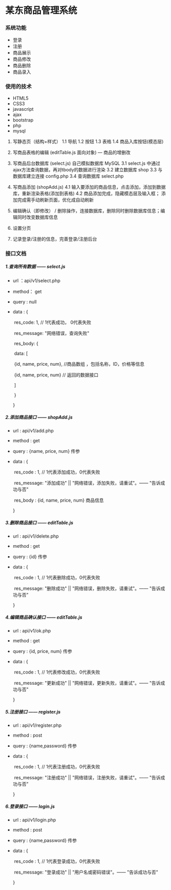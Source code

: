 # 某东商品管理系统

### 系统功能

* 登录
* 注册
* 商品展示
* 商品修改
* 商品删除
* 商品录入

### 使用的技术

* HTML5
* CSS3
* javascript
* ajax
* bootstrap
* php
* mysql

1. 写静态页（结构+样式）
    1.1 导航
    1.2 按钮
    1.3 表格
    1.4 商品入库按钮(模态层)

2. 写商品表格的编辑 (editTable.js 面向对象) — 商品的增删改

3. 写商品后台数据库 (select.js) 自己模拟数据库 MySQL
    3.1 select.js 中通过ajax方法查询数据，再对tbody的数据进行渲染
    3.2 建立数据库 shop
    3.3 与数据库建立连接 config.php
    3.4 查询数据库  select.php

4. 写商品添加 (shopAdd.js)
    4.1 输入要添加的商品信息，点击添加，添加到数据库，重新渲染表格(添加到表格)
    4.2 商品添加完成，隐藏模态层及输入框； 添加完成需手动刷新页面，优化成自动刷新

5. 编辑确认（即修改） / 删除操作，连接数据库，删除同时删除数据库信息；编辑同时改变数据库信息

6. 设置分页

7. 记录登录/注册的信息，完善登录/注册后台


### 接口文档

##### 1.查询所有数据 —— select.js

- url ：api/v1/select.php  

- method： get

- query : null

- data : {

  ​	res_code: 1, // 1代表成功， 0代表失败

  ​	res_message: "网络错误，查询失败"

  ​	res_body: {

  ​		data: [

  ​			{id, name, price, num}, //商品数组 ，包括名称，ID，价格等信息

  ​			{id, name, price, num} // 返回的数据接口

  ​		]

  ​	}

  }
  
#####  2.添加商品接口 —— shopAdd.js

- url : api/v1/add.php

- method : get

- query : {name, price, num} 传参

- data : {

  ​	res_code : 1, // 1代表添加成功，0代表失败

  ​	res_message:   "添加成功"  ||  "网络错误，添加失败，请重试"。—— "告诉成功与否"

  ​	res_body : {id, name, price, num} 商品信息

  }

#####  3.删除商品接口 —— editTable.js

- url : api/v1/delete.php

- method : get

- query : {id} 传参

- data : {

  ​	res_code : 1, // 1代表删除成功，0代表失败

  ​	res_message:   "删除成功"  ||  "网络错误，删除失败，请重试"。—— "告诉成功与否"

  }

#####  4.编辑商品确认接口 —— editTable.js

- url : api/v1/ok.php

- method : get 

- query : {id, price, num} 传参

- data : {

  ​	res_code : 1, // 1代表修改成功，0代表失败

  ​	res_message:   "更新成功"  ||  "网络错误，更新失败，请重试"。—— "告诉成功与否"

  }


#####  5.注册接口 —— register.js

- url : api/v1/register.php

- method : post 

- query : {name,password} 传参

- data : {

  ​	res_code : 1, // 1代表注册成功，0代表失败

  ​	res_message:   "注册成功"  ||  "网络错误，注册失败，请重试"。—— "告诉成功与否"

  }

#####  6.登录接口 —— login.js

- url : api/v1/login.php

- method : post 

- query : {name,password} 传参

- data : {

  ​	res_code : 1, // 1代表登录成功，0代表失败

  ​	res_message:   "登录成功"  ||  "用户名或密码错误"。—— "告诉成功与否"

  }